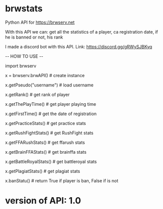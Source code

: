 # brwstats
Python API for https://brwserv.net

With this API we can: get all the statistics of a player, ca registration date, if he is banned or not, his rank

I made a discord bot with this API. Link: https://discord.gg/gRWySJBKyq


-- HOW TO USE --

import brwserv

x = brwserv.brwAPI() # create instance

x.getPseudo("username") # load username

x.getRank() # get rank of player

x.getThePlayTime() # get player playing time

x.getFirstTime() # get the date of registration

x.getPracticeStats() # get practice stats

x.getRushFightStats() # get RushFight stats

x.getFFARushStats() # get ffarush stats

x.getBrainFFAStats() # get brainffa stats

x.getBattleRoyalStats() # get battleroyal stats

x.getPlagiatStats() # get plagiat stats

x.banStatu() # return True if player is ban, False if is not

# version of API: 1.0
